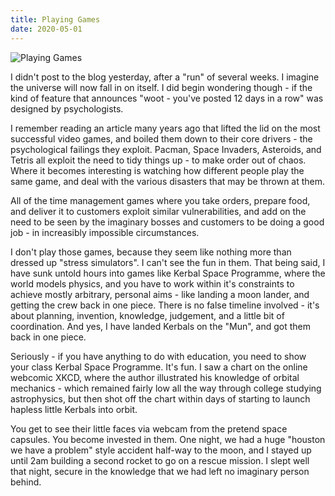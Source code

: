 ```yaml
---
title: Playing Games
date: 2020-05-01
---
```


![Playing Games](https://source.unsplash.com/_nRpqIBM40Q/1600x900)

I didn't post to the blog yesterday, after a "run" of several weeks. I imagine the universe will now fall in on itself. I did begin wondering though - if the kind of feature that announces "woot - you've posted 12 days in a row" was designed by psychologists.

I remember reading an article many years ago that lifted the lid on the most successful video games, and boiled them down to their core drivers - the psychological failings they exploit. Pacman, Space Invaders, Asteroids, and Tetris all exploit the need to tidy things up - to make order out of chaos. Where it becomes interesting is watching how different people play the same game, and deal with the various disasters that may be thrown at them.

All of the time management games where you take orders, prepare food, and deliver it to customers exploit similar vulnerabilities, and add on the need to be seen by the imaginary bosses and customers to be doing a good job - in increasibly impossible circumstances.

I don't play those games, because they seem like nothing more than dressed up "stress simulators". I can't see the fun in them. That being said, I have sunk untold hours into games like Kerbal Space Programme, where the world models physics, and you have to work within it's constraints to achieve mostly arbitrary, personal aims - like landing a moon lander, and getting the crew back in one piece. There is no false timeline involved - it's about planning, invention, knowledge, judgement, and a little bit of coordination. And yes, I have landed Kerbals on the "Mun", and got them back in one piece.

Seriously - if you have anything to do with education, you need to show your class Kerbal Space Programme. It's fun. I saw a chart on the online webcomic XKCD, where the author illustrated his knowledge of orbital mechanics - which remained fairly low all the way through college studying astrophysics, but then shot off the chart within days of starting to launch hapless little Kerbals into orbit.

You get to see their little faces via webcam from the pretend space capsules. You become invested in them. One night, we had a huge "houston we have a problem" style accident half-way to the moon, and I stayed up until 2am building a second rocket to go on a rescue mission. I slept well that night, secure in the knowledge that we had left no imaginary person behind.